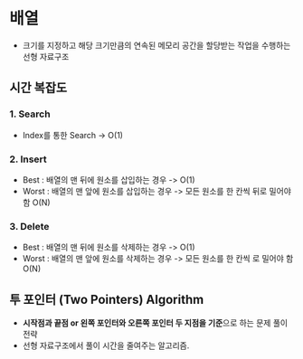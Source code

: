 # 배열
- 크기를 지정하고 해당 크기만큼의 연속된 메모리 공간을 할당받는 작업을 수행하는 선형 자료구조  

## 시간 복잡도  

### 1. Search  
- Index를 통한 Search -> O(1)  

### 2. Insert  
- Best : 배열의 맨 뒤에 원소를 삽입하는 경우 -> O(1)  
- Worst : 배열의 맨 앞에 원소를 삽입하는 경우 -> 모든 원소를 한 칸씩 뒤로 밀어야 함 O(N)  

### 3. Delete
- Best : 배열의 맨 뒤에 원소를 삭제하는 경우 -> O(1)  
- Worst : 배열의 맨 앞에 원소를 삭제하는 경우 -> 모든 원소를 한 칸씩 로 밀어야 함 O(N)  

## 투 포인터 (Two Pointers) Algorithm  
- **시작점과 끝점 or 왼쪽 포인터와 오른쪽 포인터 두 지점을 기준**으로 하는 문제 풀이 전략  
- 선형 자료구조에서 풀이 시간을 줄여주는 알고리즘.  
